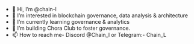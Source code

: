 - 👋 Hi, I’m @chain-l
- 👀 I’m interested in blockchain governance, data analysis & architecture
- 🌱 I’m currently learning governance & analytics
- 💞️ I’m building Chora Club to foster governance.
- 📫 How to reach me- Discord @Chain_l or Telegram:- Chain_L

<!---
chain-l/chain-l is a ✨ special ✨ repository because its `README.md` (this file) appears on your GitHub profile.
You can click the Preview link to take a look at your changes.
--->
